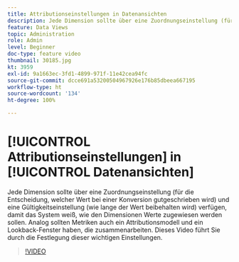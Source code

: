 ```yaml
---
title: Attributionseinstellungen in Datenansichten
description: Jede Dimension sollte über eine Zuordnungseinstellung (für die Entscheidung, welcher Wert bei einer Konversion gutgeschrieben wird) und eine Gültigkeitseinstellung (wie lange der Wert beibehalten wird) verfügen, damit das System weiß, wie den Dimensionen Werte zugewiesen werden sollen. Analog sollten Metriken auch ein Attributionsmodell und ein Lookback-Fenster haben, die zusammenarbeiten. Dieses Video führt Sie durch die Festlegung dieser wichtigen Einstellungen.
feature: Data Views
topic: Administration
role: Admin
level: Beginner
doc-type: feature video
thumbnail: 30185.jpg
kt: 3959
exl-id: 9a1663ec-3fd1-4899-971f-11e42cea94fc
source-git-commit: dcce691a53200504967926e176b85dbeea667195
workflow-type: ht
source-wordcount: '134'
ht-degree: 100%

---
```


# [!UICONTROL Attributionseinstellungen] in [!UICONTROL Datenansichten]

Jede Dimension sollte über eine Zuordnungseinstellung (für die Entscheidung, welcher Wert bei einer Konversion gutgeschrieben wird) und eine Gültigkeitseinstellung (wie lange der Wert beibehalten wird) verfügen, damit das System weiß, wie den Dimensionen Werte zugewiesen werden sollen. Analog sollten Metriken auch ein Attributionsmodell und ein Lookback-Fenster haben, die zusammenarbeiten. Dieses Video führt Sie durch die Festlegung dieser wichtigen Einstellungen.

>[!VIDEO](https://video.tv.adobe.com/v/30185/?quality=12&enable10seconds=on&speedcontrol=on)
